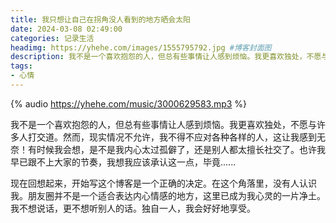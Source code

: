 ```yaml
---
title: 我只想让自己在拐角没人看到的地方晒会太阳
date: 2024-03-08 02:49:00
categories: 记录生活
headimg: https://yhehe.com/images/1555795792.jpg #博客封面图
description: 我不是一个喜欢抱怨的人，但总有些事情让人感到烦恼。我更喜欢独处，不愿与许多人打交道。然而，现实情况不允许，我不得不应对各种各样的人，这让我感到无奈！有时候我会想，是不是我内心太过孤僻了，还是别人都太擅长社交了。也许我早已跟不上大家的节奏，我想我应该承认这一点，毕竟......
tags:
- 心情
---
```

{% audio https://yhehe.com/music/3000629583.mp3 %}

我不是一个喜欢抱怨的人，但总有些事情让人感到烦恼。我更喜欢独处，不愿与许多人打交道。然而，现实情况不允许，我不得不应对各种各样的人，这让我感到无奈！有时候我会想，是不是我内心太过孤僻了，还是别人都太擅长社交了。也许我早已跟不上大家的节奏，我想我应该承认这一点，毕竟......

现在回想起来，开始写这个博客是一个正确的决定。在这个角落里，没有人认识我。朋友圈并不是一个适合表达内心情感的地方，这里已成为我心灵的一片净土。我不想说话，更不想听别人的话。独自一人，我会好好地享受。
